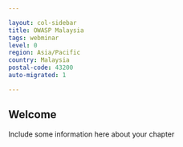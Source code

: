 ```yaml
---

layout: col-sidebar
title: OWASP Malaysia
tags: webminar
level: 0
region: Asia/Pacific
country: Malaysia
postal-code: 43200
auto-migrated: 1

---
```


## Welcome
Include some information here about your chapter

